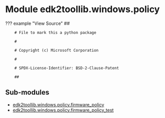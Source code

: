 Module edk2toollib.windows.policy
=================================

??? example "View Source"
        ##

        # File to mark this a python package

        #

        # Copyright (c) Microsoft Corporation

        #

        # SPDX-License-Identifier: BSD-2-Clause-Patent

        ##

Sub-modules
-----------
* [edk2toollib.windows.policy.firmware_policy](firmware_policy/)
* [edk2toollib.windows.policy.firmware_policy_test](firmware_policy_test/)